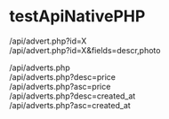 # testApiNativePHP

/api/advert.php?id=X <br>
/api/advert.php?id=X&fields=descr,photo

/api/adverts.php <br>
/api/adverts.php?desc=price <br>
/api/adverts.php?asc=price <br>
/api/adverts.php?desc=created_at <br>
/api/adverts.php?asc=created_at

